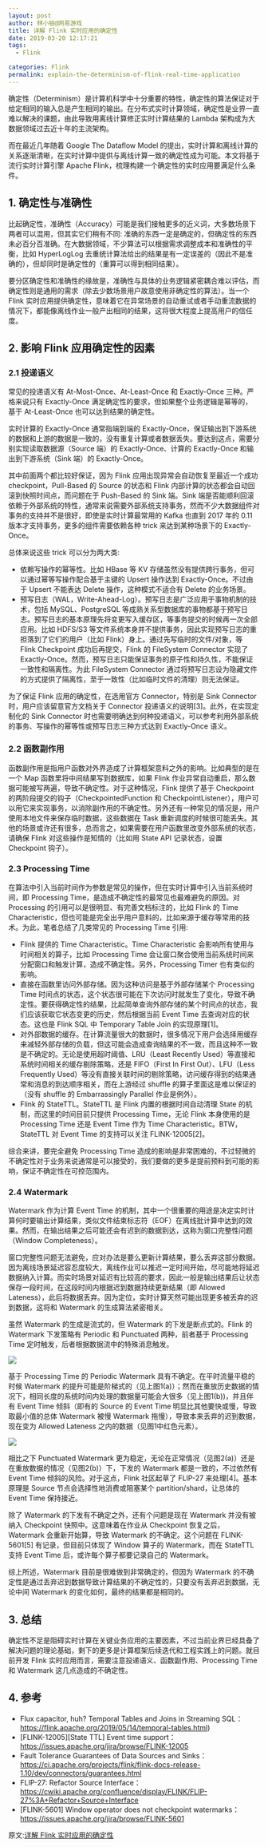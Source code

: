 ```yaml
---
layout: post
author: 林小铂@网易游戏
title: 详解 Flink 实时应用的确定性
date: 2019-03-20 12:17:21
tags:
  - Flink

categories: Flink
permalink: explain-the-determinism-of-flink-real-time-application
---
```


确定性（Determinism）是计算机科学中十分重要的特性，确定性的算法保证对于给定相同的输入总是产生相同的输出。在分布式实时计算领域，确定性是业界一直难以解决的课题，由此导致用离线计算修正实时计算结果的 Lambda 架构成为大数据领域过去近十年的主流架构。

而在最近几年随着 Google The Dataflow Model 的提出，实时计算和离线计算的关系逐渐清晰，在实时计算中提供与离线计算一致的确定性成为可能。本文将基于流行实时计算引擎 Apache Flink，梳理构建一个确定性的实时应用要满足什么条件。

## 1. 确定性与准确性

比起确定性，准确性（Accuracy）可能是我们接触更多的近义词，大多数场景下两者可以混用，但其实它们稍有不同: 准确的东西一定是确定的，但确定性的东西未必百分百准确。在大数据领域，不少算法可以根据需求调整成本和准确性的平衡，比如 HyperLogLog 去重统计算法给出的结果是有一定误差的（因此不是准确的），但却同时是确定性的（重算可以得到相同结果）。

要分区确定性和准确性的缘故是，准确性与具体的业务逻辑紧密耦合难以评估，而确定性则是通用的需求（除去少数场景用户故意使用非确定性的算法）。当一个 Flink 实时应用提供确定性，意味着它在异常场景的自动重试或者手动重流数据的情况下，都能像离线作业一般产出相同的结果，这将很大程度上提高用户的信任度。

## 2. 影响 Flink 应用确定性的因素

### 2.1 投递语义

常见的投递语义有 At-Most-Once、At-Least-Once 和 Exactly-Once 三种。严格来说只有 Exactly-Once 满足确定性的要求，但如果整个业务逻辑是幂等的， 基于 At-Least-Once 也可以达到结果的确定性。

实时计算的 Exactly-Once 通常指端到端的 Exactly-Once，保证输出到下游系统的数据和上游的数据是一致的，没有重复计算或者数据丢失。要达到这点，需要分别实现读取数据源（Source 端）的 Exactly-Once、计算的 Exactly-Once 和输出到下游系统（Sink 端）的 Exactly-Once。

其中前面两个都比较好保证，因为 Flink 应用出现异常会自动恢复至最近一个成功 checkpoint，Pull-Based 的 Source 的状态和 Flink 内部计算的状态都会自动回滚到快照时间点，而问题在于 Push-Based 的 Sink 端。Sink 端是否能顺利回滚依赖于外部系统的特性，通常来说需要外部系统支持事务，然而不少大数据组件对事务的支持并不是很好，即使是实时计算最常用的 Kafka 也直到 2017 年的 0.11 版本才支持事务，更多的组件需要依赖各种 trick 来达到某种场景下的 Exactly-Once。

总体来说这些 trick 可以分为两大类:
- 依赖写操作的幂等性。比如 HBase 等 KV 存储虽然没有提供跨行事务，但可以通过幂等写操作配合基于主键的 Upsert 操作达到 Exactly-Once。不过由于 Upsert 不能表达 Delete 操作，这种模式不适合有 Delete 的业务场景。
- 预写日志（WAL，Write-Ahead-Log）。预写日志是广泛应用于事物机制的技术，包括 MySQL、PostgreSQL 等成熟关系型数据库的事物都基于预写日志。预写日志的基本原理先将变更写入缓存区，等事务提交的时候再一次全部应用。比如 HDFS/S3 等文件系统本身并不提供事务，因此实现预写日志的重担落到了它们的用户（比如 Flink）身上。通过先写临时的文件/对象，等 Flink Checkpoint 成功后再提交，Flink 的 FileSystem Connector 实现了 Exactly-Once。然而，预写日志只能保证事务的原子性和持久性，不能保证一致性和隔离性。为此 FileSystem Connector 通过将预写日志设为隐藏文件的方式提供了隔离性，至于一致性（比如临时文件的清理）则无法保证。

为了保证 Flink 应用的确定性，在选用官方 Connector，特别是 Sink Connector 时，用户应该留意官方文档关于 Connector 投递语义的说明[3]。此外，在实现定制化的 Sink Connector 时也需要明确达到何种投递语义，可以参考利用外部系统的事务、写操作的幂等性或预写日志三种方式达到 Exactly-Once 语义。

### 2.2 函数副作用

函数副作用是指用户函数对外界造成了计算框架意料之外的影响。比如典型的是在一个 Map 函数里将中间结果写到数据库，如果 Flink 作业异常自动重启，那么数据可能被写两遍，导致不确定性。对于这种情况，Flink 提供了基于 Checkpoint 的两阶段提交的钩子（CheckpointedFunction 和 CheckpointListener），用户可以用它来实现事务，以消除副作用的不确定性。另外还有一种常见的情况是，用户使用本地文件来保存临时数据，这些数据在 Task 重新调度的时候很可能丢失。其他的场景或许还有很多，总而言之，如果需要在用户函数里改变外部系统的状态，请确保 Flink 对这些操作是知情的（比如用 State API 记录状态，设置 Checkpoint 钩子）。

### 2.3 Processing Time

在算法中引入当前时间作为参数是常见的操作，但在实时计算中引入当前系统时间，即 Processing Time，是造成不确定性的最常见也最难避免的原因。对 Processing 的引用可以是很明显、有完善文档标注的，比如 Flink 的 Time Characteristic，但也可能是完全出乎用户意料的，比如来源于缓存等常用的技术。为此，笔者总结了几类常见的 Processing Time 引用:
- Flink 提供的 Time Characteristic。Time Characteristic 会影响所有使用与时间相关的算子，比如 Processing Time 会让窗口聚合使用当前系统时间来分配窗口和触发计算，造成不确定性。另外，Processing Timer 也有类似的影响。
- 直接在函数里访问外部存储。因为这种访问是基于外部存储某个 Processing Time 时间点的状态，这个状态很可能在下次访问时就发生了变化，导致不确定性。要获得确定性的结果，比起简单查询外部存储的某个时间点的状态，我们应该获取它状态变更的历史，然后根据当前 Event Time 去查询对应的状态。这也是 Flink SQL 中 Temporary Table Join 的实现原理[1]。
- 对外部数据的缓存。在计算流量很大的数据时，很多情况下用户会选择用缓存来减轻外部存储的负载，但这可能会造成查询结果的不一致，而且这种不一致是不确定的。无论是使用超时阈值、LRU（Least Recently Used）等直接和系统时间相关的缓存剔除策略，还是 FIFO（First In First Out）、LFU（Less Frequently Used）等没有直接关联时间的剔除策略，访问缓存得到的结果通常和消息的到达顺序相关，而在上游经过 shuffle 的算子里面这是难以保证的（没有 shuffle 的 Embarrassingly Parallel 作业是例外）。
- Flink 的 StateTTL。StateTTL 是 Flink 内置的根据时间自动清理 State 的机制，而这里的时间目前只提供 Processing Time，无论 Flink 本身使用的是 Processing Time 还是 Event Time 作为 Time Characteristic。BTW，StateTTL 对 Event Time 的支持可以关注 FLINK-12005[2]。

综合来讲，要完全避免 Processing Time 造成的影响是非常困难的，不过轻微的不确定性对于业务来说通常是可以接受的，我们要做的更多是提前预料到可能的影响，保证不确定性在可控范围内。

### 2.4 Watermark

Watermark 作为计算 Event Time 的机制，其中一个很重要的用途是决定实时计算何时要输出计算结果，类似文件结束标志符（EOF）在离线批计算中达到的效果。然而，在输出结果之后可能还会有迟到的数据到达，这称为窗口完整性问题（Window Completeness）。

窗口完整性问题无法避免，应对办法是要么更新计算结果，要么丢弃这部分数据。因为离线场景延迟容忍度较大，离线作业可以推迟一定时间开始，尽可能地将延迟数据纳入计算。而实时场景对延迟有比较高的要求，因此一般是输出结果后让状态保存一段时间，在这段时间内根据迟到数据持续更新结果（即 Allowed Lateness），此后将数据丢弃。因为定位，实时计算天然可能出现更多被丢弃的迟到数据，这将和 Watermark 的生成算法紧密相关。

虽然 Watermark 的生成是流式的，但 Watermark 的下发是断点式的。Flink 的 Watermark 下发策略有 Periodic 和 Punctuated 两种，前者基于 Processing Time 定时触发，后者根据数据流中的特殊消息触发。

![](1)

基于 Processing Time 的 Periodic Watermark 具有不确定。在平时流量平稳的时候 Watermark 的提升可能是阶梯式的（见上图1(a)）；然而在重放历史数据的情况下，相同长度的系统时间内处理的数据量可能会大很多（见上图1(b))，并且伴有 Event Time 倾斜（即有的 Source 的 Event Time 明显比其他要快或慢，导致取最小值的总体 Watermark 被慢 Watermark 拖慢），导致本来丢弃的迟到数据，现在变为 Allowed Lateness 之内的数据（见图1中红色元素）。

![](2)

相比之下 Punctuated Watermark 更为稳定，无论在正常情况（见图2(a)）还是在重放数据的情况（见图2(b)）下，下发的 Watermark 都是一致的，不过依然有 Event Time 倾斜的风险。对于这点，Flink 社区起草了 FLIP-27 来处理[4]。基本原理是 Source 节点会选择性地消费或阻塞某个 partition/shard，让总体的 Event Time 保持接近。

除了 Watermark 的下发有不确定之外，还有个问题是现在 Watermark 并没有被纳入 Checkpoint 快照中。这意味着在作业从 Checkpoint 恢复之后，Watermark 会重新开始算，导致 Watermark 的不确定。这个问题在 FLINK-5601[5] 有记录，但目前只体现了 Window 算子的 Watermark，而在 StateTTL 支持 Event Time 后，或许每个算子都要记录自己的 Watermark。

综上所述，Watermark 目前是很难做到非常确定的，但因为 Watermark 的不确定性是通过丢弃迟到数据导致计算结果的不确定性的，只要没有丢弃迟到数据，无论中间 Watermark 的变化如何，最终的结果都是相同的。

## 3. 总结

确定性不足是阻碍实时计算在关键业务应用的主要因素，不过当前业界已经具备了解决问题的理论基础，剩下的更多是计算框架后续迭代和工程实践上的问题。就目前开发 Flink 实时应用而言，需要注意投递语义、函数副作用、Processing Time 和 Watermark 这几点造成的不确定性。

## 4. 参考

- Flux capacitor, huh? Temporal Tables and Joins in Streaming SQL：https://flink.apache.org/2019/05/14/temporal-tables.html)
- [FLINK-12005][State TTL] Event time support：https://issues.apache.org/jira/browse/FLINK-12005
- Fault Tolerance Guarantees of Data Sources and Sinks：https://ci.apache.org/projects/flink/flink-docs-release-1.10/dev/connectors/guarantees.html
- FLIP-27: Refactor Source Interface：https://cwiki.apache.org/confluence/display/FLINK/FLIP-27%3A+Refactor+Source+Interface
- [FLINK-5601] Window operator does not checkpoint watermarks：https://issues.apache.org/jira/browse/FLINK-5601

原文:[详解 Flink 实时应用的确定性](https://mp.weixin.qq.com/s/5i7q_S7N4R2-jgq9tJqVNw)
